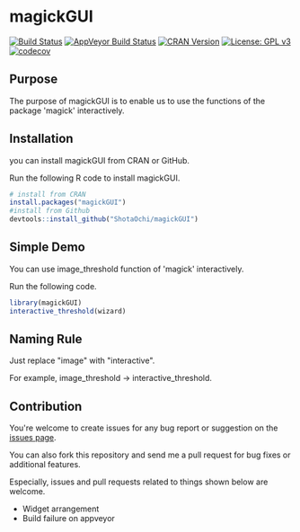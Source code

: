 # magickGUI

[![Build Status](https://travis-ci.org/ShotaOchi/magickGUI.svg?branch=master)](https://travis-ci.org/ShotaOchi/magickGUI)
[![AppVeyor Build Status](https://ci.appveyor.com/api/projects/status/github/ShotaOchi/magickGUI?branch=master&svg=true)](https://ci.appveyor.com/project/ShotaOchi/magickGUI)
[![CRAN Version](https://www.r-pkg.org/badges/version/magickGUI)](https://cran.r-project.org/package=magickGUI)
[![License: GPL v3](https://img.shields.io/badge/License-GPL%20v3-blue.svg)](https://www.gnu.org/licenses/gpl-3.0)
[![codecov](https://codecov.io/gh/ShotaOchi/magickGUI/branch/master/graph/badge.svg)](https://codecov.io/gh/ShotaOchi/magickGUI)

## Purpose
The purpose of magickGUI is to enable us to use the functions of the package 'magick' interactively.

## Installation
you can install magickGUI from CRAN or GitHub.

Run the following R code to install magickGUI.
```r
# install from CRAN
install.packages("magickGUI")
#install from Github
devtools::install_github("ShotaOchi/magickGUI")
```

## Simple Demo
You can use image_threshold function of 'magick' interactively.

Run the following code.
```r
library(magickGUI)
interactive_threshold(wizard)
```

## Naming Rule
Just replace "image" with "interactive".

For example, image_threshold &rarr; interactive_threshold.

## Contribution
You're welcome to create issues for any bug report or suggestion on the [issues page](https://github.com/ShotaOchi/magickGUI/issues).

You can also fork this repository and send me a pull request for bug fixes or additional features.

Especially, issues and pull requests related to things shown below are welcome.

* Widget arrangement
* Build failure on appveyor